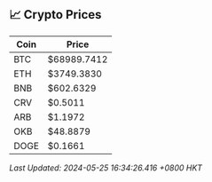 ## 📈 Crypto Prices

| Coin | Price |
| ---- | ----- |
| BTC | $68989.7412 |
| ETH | $3749.3830 |
| BNB | $602.6329 |
| CRV | $0.5011 |
| ARB | $1.1972 |
| OKB | $48.8879 |
| DOGE | $0.1661 |

_Last Updated: 2024-05-25 16:34:26.416 +0800 HKT_